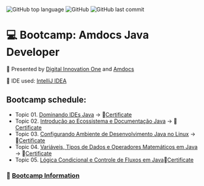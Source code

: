 ![GitHub top language](https://img.shields.io/github/languages/top/souzafcharles/Amdocs-Java-Developer)
![GitHub](https://img.shields.io/github/license/souzafcharles/Amdocs-Java-Developer)
![GitHub last commit](https://img.shields.io/github/last-commit/souzafcharles/Amdocs-Java-Developer)

# :computer: Bootcamp: Amdocs Java Developer

:triangular_flag_on_post: Presented by [Digital Innovation One](https://www.dio.me/) and [Amdocs](https://www.amdocs.com/)

:black_square_button: IDE used: [IntelliJ IDEA](https://www.jetbrains.com/idea/)

## Bootcamp schedule:

- Topic 01. [Dominando IDEs Java](https://github.com/souzafcharles/Amdocs-Java-Developer/tree/master/Topic-A01-Dominando-IDEs-Java) -> :page_with_curl:[Certificate](https://github.com/souzafcharles/Amdocs-Java-Developer/blob/master/Topic-A01-Dominando-IDEs-Java/CERTIFICATE.pdf)
- Topic 02. [Introdução ao Ecossistema e Documentação Java](https://github.com/souzafcharles/Amdocs-Java-Developer/tree/master/Topic-B02-Introducao-Ecossistema-Documentacao-Java) -> :page_with_curl:[Certificate](https://github.com/souzafcharles/Amdocs-Java-Developer/blob/master/Topic-B02-Introducao-Ecossistema-Documentacao-Java/CERTIFICATE.pdf)
- Topic 03. [Configurando Ambiente de Desenvolvimento Java no Linux](https://github.com/souzafcharles/Amdocs-Java-Developer/tree/master/Topic-C03-Configurando-Ambiente-Desenvolvimento-Java-Linux) -> :page_with_curl:[Certificate](https://github.com/souzafcharles/Amdocs-Java-Developer/blob/master/Topic-C03-Configurando-Ambiente-Desenvolvimento-Java-Linux/CERTIFICATE.pdf)
- Topic 04. [Variáveis, Tipos de Dados e Operadores Matemáticos em Java](https://github.com/souzafcharles/Amdocs-Java-Developer/tree/master/Topic-D04-Variaveis-Tipos-Dados-Operadores-Matematicos-Java) -> :page_with_curl:[Certificate](https://github.com/souzafcharles/Amdocs-Java-Developer/blob/master/Topic-D04-Variaveis-Tipos-Dados-Operadores-Matematicos-Java/CERTIFICATE.pdf)
- Topic 05. [Lógica Condicional e Controle de Fluxos em Java](https://github.com/souzafcharles/Amdocs-Java-Developer/tree/master/Topic-E05-Logica-Condicional-Controle-Fluxos-Java):page_with_curl:[Certificate](https://github.com/souzafcharles/Amdocs-Java-Developer/blob/master/Topic-E05-Logica-Condicional-Controle-Fluxos-Java/CERTIFICATE.pdf)

### :link: [Bootcamp Information](https://www.dio.me/bootcamp/amdocs-java-developer?utm_source=pr-bc-amdocs-java-developer&utm_medium=pay&utm_campaign=amdocs)
